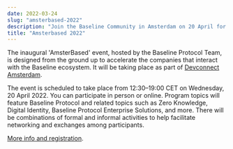 ```yaml
---
date: 2022-03-24
slug: "amsterbased-2022"
description: "Join the Baseline Community in Amsterdam on 20 April for talks and networking."
title: "Amsterbased 2022"
---
```


The inaugural 'AmsterBased' event, hosted by the Baseline Protocol Team, is designed from the ground up to accelerate the companies that interact with the Baseline ecosystem. It will be  taking place as part of [Devconnect Amsterdam](https://devconnect.org/).

The event is scheduled to take place from 12:30–19:00 CET on Wednesday, 20 April 2022. You can participate in person or online. Program topics will feature Baseline Protocol and related topics such as Zero Knowledge, Digital Identity, Baseline Protocol Enterprise Solutions, and more. There will be combinations of formal and informal activities to help facilitate networking and exchanges among participants.

[More info and registration](https://sites.google.com/oasis-open.org/amsterbased2022).
